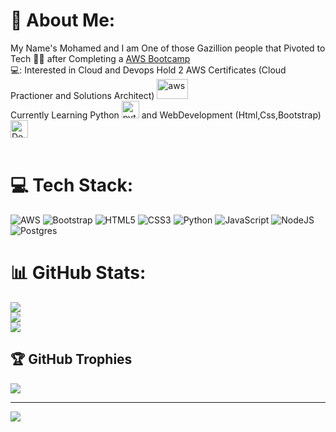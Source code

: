 

# 💫 About Me:
My Name's Mohamed and I am One of those Gazillion people that Pivoted to Tech :technologist: after Completing a [AWS Bootcamp](https://uk.generation.org/london/aws-restart/) <br/>
💻: Interested in Cloud and Devops
Hold 2 AWS Certificates (Cloud Practioner and Solutions Architect) 
<a href="https://emoji.gg/emoji/8708-aws"><img src="https://cdn3.emoji.gg/emojis/8708-aws.png" width="50px" height="32px" alt="aws"></a> <br/>
Currently Learning Python <a href="https://emoji.gg/emoji/1887_python"><img src="https://cdn3.emoji.gg/emojis/1887_python.png" width="28px" height="28px" alt="python"></a> 
and WebDevelopment (Html,Css,Bootstrap) <a href="https://emoji.gg/emoji/7893-developer-hax-5555ff"><img src="https://cdn3.emoji.gg/emojis/7893-developer-hax-5555ff.png" width="28px" height="28px" alt="Developer_HAX_5555ff"></a> <br/>
<br/>

# 💻 Tech Stack:
![AWS](https://img.shields.io/badge/AWS-%23FF9900.svg?style=for-the-badge&logo=amazon-aws&logoColor=white) ![Bootstrap](https://img.shields.io/badge/bootstrap-%238511FA.svg?style=for-the-badge&logo=bootstrap&logoColor=white) ![HTML5](https://img.shields.io/badge/html5-%23E34F26.svg?style=for-the-badge&logo=html5&logoColor=white) ![CSS3](https://img.shields.io/badge/css3-%231572B6.svg?style=for-the-badge&logo=css3&logoColor=white) ![Python](https://img.shields.io/badge/python-3670A0?style=for-the-badge&logo=python&logoColor=ffdd54)
![JavaScript](https://img.shields.io/badge/javascript-%23323330.svg?style=for-the-badge&logo=javascript&logoColor=%23F7DF1E) ![NodeJS](https://img.shields.io/badge/node.js-6DA55F?style=for-the-badge&logo=node.js&logoColor=white) ![Postgres](https://img.shields.io/badge/postgres-%23316192.svg?style=for-the-badge&logo=postgresql&logoColor=white)
# 📊 GitHub Stats:
![](https://github-readme-stats.vercel.app/api?username=maxmedcodes&theme=nightowl&hide_border=false&include_all_commits=false&count_private=false)<br/>
![](https://github-readme-streak-stats.herokuapp.com/?user=maxmedcodes&theme=nightowl&hide_border=false)<br/>
![](https://github-readme-stats.vercel.app/api/top-langs/?username=maxmedcodes&theme=nightowl&hide_border=false&include_all_commits=false&count_private=false&layout=compact)

## 🏆 GitHub Trophies
![](https://github-profile-trophy.vercel.app/?username=maxmedcodes&theme=radical&no-frame=false&no-bg=false&margin-w=4)



---
[![](https://visitcount.itsvg.in/api?id=maxmedcodes&icon=0&color=9)](https://visitcount.itsvg.in)

<!-- Proudly created with GPRM ( https://gprm.itsvg.in ) -->

<!--
**Maxmedcodes/maxmedcodes** is a ✨ _special_ ✨ repository because its `README.md` (this file) appears on your GitHub profile.

Here are some ideas to get you started:

- 🔭 I’m currently working on ...
- 🌱 I’m currently learning ...
- 👯 I’m looking to collaborate on ...
- 🤔 I’m looking for help with ...
- 💬 Ask me about ...
- 📫 How to reach me: ...
- 😄 Pronouns: ...
- ⚡ Fun fact: ...
-->
